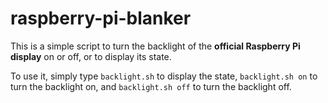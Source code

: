 # raspberry-pi-blanker

This is a simple script to turn the backlight of the **official Raspberry Pi display** on or off, or to display its state.

To use it, simply type ```backlight.sh``` to display the state, ```backlight.sh on``` to turn the backlight on, and ```backlight.sh off``` to turn the backlight off.
